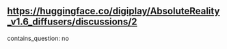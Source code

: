 ## https://huggingface.co/digiplay/AbsoluteReality_v1.6_diffusers/discussions/2

contains_question: no